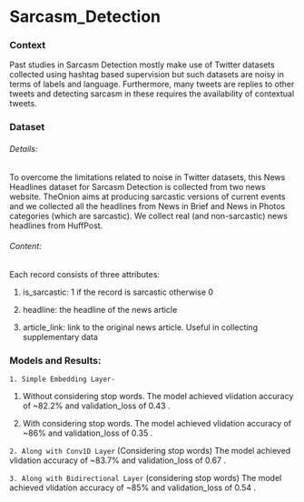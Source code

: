 # Sarcasm_Detection
### Context
Past studies in Sarcasm Detection mostly make use of Twitter datasets collected using hashtag based supervision but such datasets are noisy in terms of labels and language. Furthermore, many tweets are replies to other tweets and detecting sarcasm in these requires the availability of contextual tweets.
### Dataset 
###### Details:
To overcome the limitations related to noise in Twitter datasets, this News Headlines dataset for Sarcasm Detection is collected from two news website. TheOnion aims at producing sarcastic versions of current events and we collected all the headlines from News in Brief and News in Photos categories (which are sarcastic). We collect real (and non-sarcastic) news headlines from HuffPost.
###### Content:
Each record consists of three attributes:
1. is_sarcastic: 1 if the record is sarcastic otherwise 0

2. headline: the headline of the news article

3. article_link: link to the original news article. Useful in collecting supplementary data
### Models and Results:
```1. Simple Embedding Layer-```
1. Without considering stop words.
The model achieved vlidation accuracy of ~82.2% and validation_loss of 0.43 .

2. With considering stop words.
The model achieved vlidation accuracy of ~86% and validation_loss of 0.35 .

```2. Along with Conv1D Layer```
(Considering stop words) The model achieved vlidation accuracy of ~83.7% and validation_loss of 0.67 .

```3. Along with Bidirectional Layer```
(considering stop words) The model achieved vlidation accuracy of ~85% and validation_loss of 0.54 .

